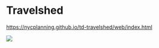 # Travelshed

https://nycplanning.github.io/td-travelshed/web/index.html

<a href='https://nycplanning.github.io/td-travelshed/web/index.html'><img src='https://github.com/NYCPlanning/td-travelshed/blob/master/web/img/cover.PNG'> </a>

